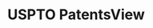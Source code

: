 ---
layout: default
bigquery: https://console.cloud.google.com/bigquery?p=patents-public-data&d=patentsview&page=dataset
citation: Attribution should be given to PatentsView for use, distribution, or derivative
  works.
code: https://github.com/CSSIP-AIR/PatentsView-Code-Snippets/
contributors: USPTO
cost: None
description: 'PatentsView includes US patent data including raw data (summaries, applications,
  pregrant applications), disambugations of inventors and assignees, and inventor
  gender estimates.  Also foreign priority data, # of figures and sheets, and government
  interest statements.'
documentation: https://patentsview.org/query/builder-faqs
last_edit: Mon, 04 Apr 2022 19:02:57 GMT
location: https://patentsview.org/
maintained_by: USPTO
record_creation_timestamp: 12/2/2020 17:20:46
schema_fields: '[''fname'', ''ipc_version_indicator'', ''lapse_of_patent'', ''latin_name'',
  ''designation'', ''doctype'', ''ipc_class'', ''classification_value'', ''classification_level'',
  ''lawyer_id'', ''series_code'', ''gi_statement'', ''disamb_inventor_id_20191231'',
  ''patent_id'', ''sequence'', ''num_figures'', ''subclass'', ''disamb_inventor_id_20180528'',
  ''applicant_type'', ''section_id'', ''application_id'', ''num_sheets'', ''country'',
  ''disamb_inventor_id_20190312'', ''action_date'', ''disamb_inventor_id_20200331'',
  ''country_transformed'', ''category_id'', ''reldocno'', ''longitude'', ''name_last'',
  ''subgroup_id'', ''classification_data_source'', ''rel_id'', ''disamb_assignee_id_20190312'',
  ''disamb_inventor_id_20171003'', ''county'', ''lname'', ''disamb_inventor_id_20201229'',
  ''subclass_id'', ''rawassignee_id'', ''level_three'', ''status'', ''term_extension'',
  ''name'', ''organization'', ''inventor_id'', ''level_one'', ''relkind'', ''assignee_id'',
  ''rawlocation_id'', ''disamb_inventor_id_20200630'', ''length'', ''disamb_inventor_id_20170808'',
  ''section'', ''field_id'', ''city'', ''mainclass_id'', ''disamb_assignee_id_20190820'',
  ''symbol_position'', ''uuid'', ''text'', ''_371_date'', ''classification_status'',
  ''county_fips'', ''subcategory_id'', ''disamb_assignee_id_20181127'', ''group'',
  ''citation_id'', ''state_fips'', ''disamb_assignee_id_20191008'', ''num_claims'',
  ''disamb_assignee_id_20200630'', ''filename'', ''disamb_inventor_id_20191008'',
  ''disamb_inventor_id_20190820'', ''dependent'', ''main_group'', ''organization_id'',
  ''kind'', ''male'', ''field_title'', ''disamb_assignee_id_20200331'', ''disclaimer_date'',
  ''number'', ''category'', ''male_flag'', ''disamb_assignee_id_20191231'', ''rawinventor_id'',
  ''disamb_assignee_id_20200929'', ''disamb_inventor_id_20171226'', ''level_two'',
  ''f102_date'', ''latitude'', ''sector_title'', ''deceased'', ''name_first'', ''num'',
  ''rule_47'', ''title'', ''disamb_inventor_id_20200929'', ''publication_number'',
  ''f371_date'', ''state'', ''id'', ''type'', ''date'', ''abstract'', ''term_grant'',
  ''role'', ''_102_date'', ''subsection_id'', ''disamb_inventor_id_20170307'', ''subgroup'',
  ''term_disclaimer'', ''withdrawn'', ''group_id'', ''attribution_status'', ''variety'',
  ''latlong'', ''exemplary'', ''disamb_inventor_id_20181127'', ''location_id'', ''contract_award_number'',
  ''doc_type'']'
shortname: patentsview
tags:
- disambiguation
- United States
- gender
terms_of_use: Creative Commons Attribution 4.0 International License.
timeframe: 1963-1999
title: USPTO PatentsView
uuid: cf1780b1-e265-4e49-8d1d-83b9cfe0fd9a
---